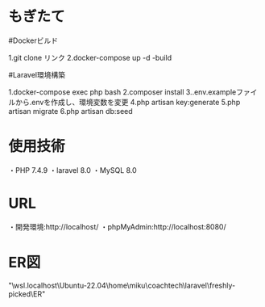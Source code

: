 # もぎたて

#Dockerビルド

1.git clone リンク
2.docker-compose up -d -build

#Laravel環境構築

1.docker-compose exec php bash
2.composer install
3..env.exampleファイルから.envを作成し、環境変数を変更
4.php artisan key:generate
5.php artisan migrate
6.php artisan db:seed

# 使用技術

・PHP 7.4.9
・laravel 8.0
・MySQL 8.0

# URL

・開発環境:http://localhost/
・phpMyAdmin:http://localhost:8080/

# ER図
"\\wsl.localhost\Ubuntu-22.04\home\miku\coachtech\laravel\freshly-picked\ER"
